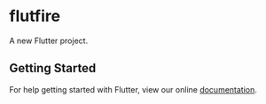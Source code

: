 # flutfire

A new Flutter project.

## Getting Started

For help getting started with Flutter, view our online
[documentation](https://flutter.io/).
